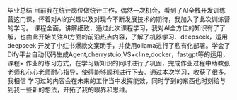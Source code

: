   毕业总结
  目前我在统计岗位做统计工作，偶然一次机会，看到了AI全栈开发训练营这门课，怀着对AI的兴趣以及对现今不断发展技术的期待，我加入了此次训练营的学习。
课程全面，讲解细致，通过此次课程学习，我对AI全方位的知识有了了解，也由此开始关注AI方面的前沿热点内容，了解了机器学习、deepseek，运用deepseek
开发了小红书爆款文案助手，并使用ollama进行了私有化部署。学会了Dify平台自动代码生成Agent,cherrystuio,VS+cline,docker，fastgpt等的运用，课程+
作业的练习方式，在学习新知识的同时进行了巩固，完成作业过程中助教张老师和心心老师耐心指导，使得能够顺利进行下去。通过本次学习，收获了很多。我相信
学习过的内容会在未来的工作当中发挥能效，同时学到的东西也时刻给与到我一些新的想法，开拓了我的眼界和思维。
    
